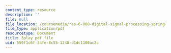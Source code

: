 ```yaml
---
content_type: resource
description: ''
file: null
file_location: /coursemedia/res-6-008-digital-signal-processing-spring-2011/559f1c6f24fe8c551240d1dc1100ac2c_U13m6L6R58w.pdf
file_type: application/pdf
resourcetype: Document
title: 3play pdf file
uid: 559f1c6f-24fe-8c55-1240-d1dc1100ac2c
---
```

